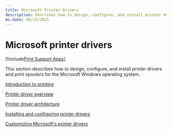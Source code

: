 ```yaml
---
title: Microsoft Printer Drivers
description: Describes how to design, configure, and install printer drivers and print spoolers for the Microsoft Windows operating system.
ms.date: 04/25/2025
---
```


# Microsoft printer drivers

[!include[Print Support Apps](../includes/print-support-apps.md)]

This section describes how to design, configure, and install printer drivers and print spoolers for the Microsoft Windows operating system.

[Introduction to printing](introduction-to-printing.md)

[Printer driver overview](printer-driver-overview.md)

[Printer driver architecture](printer-driver-architecture.md)

[Installing and configuring printer drivers](installing-and-configuring-printer-drivers.md)

[Customizing Microsoft's printer drivers](customizing-microsoft-s-printer-drivers.md)
